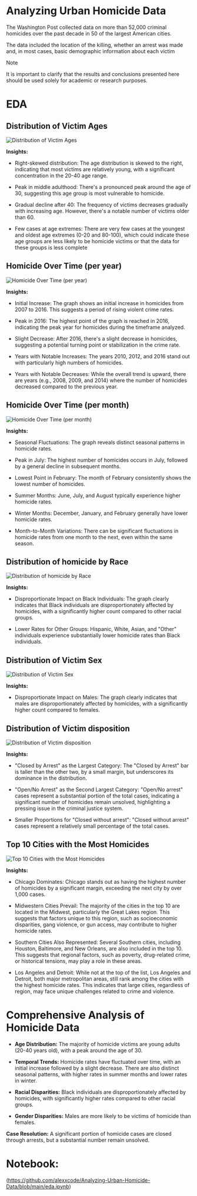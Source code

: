 
# Analyzing Urban Homicide Data

The Washington Post collected data on more than 52,000 criminal homicides over the past decade in 50 of the largest American cities.

The data included the location of the killing, whether an arrest was made and, in most cases, basic demographic information about each victim

> [!NOTE]
>  It is important to clarify that the results and conclusions presented here should be used solely for academic or research purposes.


# EDA

## Distribution of Victim Ages

![Distribution of Victim Ages](https://github.com/alexxcode/Analyzing-Urban-Homicide-Data/blob/main/images/ages.png)

**Insights:**

- Right-skewed distribution: The age distribution is skewed to the right, indicating that most victims are relatively young, with a significant concentration in the 20-40 age range.

- Peak in middle adulthood: There's a pronounced peak around the age of 30, suggesting this age group is most vulnerable to homicide.

- Gradual decline after 40: The frequency of victims decreases gradually with increasing age. However, there's a notable number of victims older than 60.

- Few cases at age extremes: There are very few cases at the youngest and oldest age extremes (0-20 and 80-100), which could indicate these age groups are less likely to be homicide victims or that the data for these groups is less complete


## Homicide Over Time (per year)

![Homicide Over Time (per year)](https://github.com/alexxcode/Analyzing-Urban-Homicide-Data/blob/main/images/overyears.png)

**Insights:**

- Initial Increase: The graph shows an initial increase in homicides from 2007 to 2016. This suggests a period of rising violent crime rates.

- Peak in 2016: The highest point of the graph is reached in 2016, indicating the peak year for homicides during the timeframe analyzed.

- Slight Decrease: After 2016, there's a slight decrease in homicides, suggesting a potential turning point or stabilization in the crime rate.

- Years with Notable Increases: The years 2010, 2012, and 2016 stand out with particularly high numbers of homicides.

- Years with Notable Decreases: While the overall trend is upward, there are years (e.g., 2008, 2009, and 2014) where the number of homicides decreased compared to the previous year.

## Homicide Over Time (per month)

![Homicide Over Time (per month)](https://github.com/alexxcode/Analyzing-Urban-Homicide-Data/blob/main/images/overmonths.png)

**Insights:**

- Seasonal Fluctuations: The graph reveals distinct seasonal patterns in homicide rates.

- Peak in July: The highest number of homicides occurs in July, followed by a general decline in subsequent months.

- Lowest Point in February: The month of February consistently shows the lowest number of homicides.

- Summer Months: June, July, and August typically experience higher homicide rates.

- Winter Months: December, January, and February generally have lower homicide rates.

- Month-to-Month Variations: There can be significant fluctuations in homicide rates from one month to the next, even within the same season.

## Distribution of homicide by Race

![Distribution of homicide by Race](https://github.com/alexxcode/Analyzing-Urban-Homicide-Data/blob/main/images/byrace.png)

**Insights:**

- Disproportionate Impact on Black Individuals: The graph clearly indicates that Black individuals are disproportionately affected by homicides, with a significantly higher count compared to other racial groups.

- Lower Rates for Other Groups: Hispanic, White, Asian, and "Other" individuals experience substantially lower homicide rates than Black individuals.


## Distribution of Victim Sex

![Distribution of Victim Sex](https://github.com/alexxcode/Analyzing-Urban-Homicide-Data/blob/main/images/bysex.png)

**Insights:**

- Disproportionate Impact on Males: The graph clearly indicates that males are disproportionately affected by homicides, with a significantly higher count compared to females.


## Distribution of Victim disposition

![Distribution of Victim disposition](https://github.com/alexxcode/Analyzing-Urban-Homicide-Data/blob/main/images/disposition.png)

**Insights:**


- "Closed by Arrest" as the Largest Category: The "Closed by Arrest" bar is taller than the other two, by a small margin, but underscores its dominance in the distribution.

- "Open/No Arrest" as the Second Largest Category: "Open/No arrest" cases represent a substantial portion of the total cases, indicating a significant number of homicides remain unsolved, highlighting a pressing issue in the criminal justice system.

- Smaller Proportions for "Closed without arrest": "Closed without arrest" cases represent a relatively small percentage of the total cases.


## Top 10 Cities with the Most Homicides

![Top 10 Cities with the Most Homicides](https://github.com/alexxcode/Analyzing-Urban-Homicide-Data/blob/main/images/cities.png)

**Insights:**

- Chicago Dominates: Chicago stands out as having the highest number of homicides by a significant margin, exceeding the next city by over 1,000 cases.

- Midwestern Cities Prevail: The majority of the cities in the top 10 are located in the Midwest, particularly the Great Lakes region. This suggests that factors unique to this region, such as socioeconomic disparities, gang violence, or gun access, may contribute to higher homicide rates.

- Southern Cities Also Represented: Several Southern cities, including Houston, Baltimore, and New Orleans, are also included in the top 10. This suggests that regional factors, such as poverty, drug-related crime, or historical tensions, may play a role in these areas.

- Los Angeles and Detroit: While not at the top of the list, Los Angeles and Detroit, both major metropolitan areas, still rank among the cities with the highest homicide rates. This indicates that large cities, regardless of region, may face unique challenges related to crime and violence.



# Comprehensive Analysis of Homicide Data

- **Age Distribution:** The majority of homicide victims are young adults (20-40 years old), with a peak around the age of 30.

- **Temporal Trends:** Homicide rates have fluctuated over time, with an initial increase followed by a slight decrease. There are also distinct seasonal patterns, with higher rates in summer months and lower rates in winter.

- **Racial Disparities:** Black individuals are disproportionately affected by homicides, with significantly higher rates compared to other racial groups.

- **Gender Disparities:** Males are more likely to be victims of homicide than females.

**Case Resolution:** A significant portion of homicide cases are closed through arrests, but a substantial number remain unsolved.


# Notebook: 
(https://github.com/alexxcode/Analyzing-Urban-Homicide-Data/blob/main/eda.ipynb)

